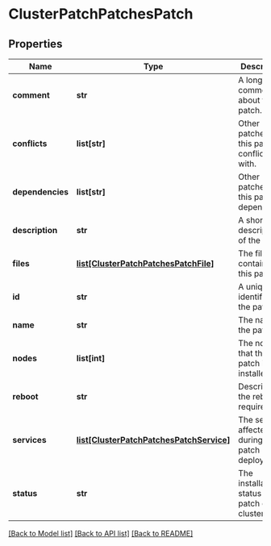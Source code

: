 # ClusterPatchPatchesPatch

## Properties
Name | Type | Description | Notes
------------ | ------------- | ------------- | -------------
**comment** | **str** | A long comment about the patch. | [optional] 
**conflicts** | **list[str]** | Other patches that this patch conflicts with. | [optional] 
**dependencies** | **list[str]** | Other patches that this patch depends on. | [optional] 
**description** | **str** | A short description of the patch. | [optional] 
**files** | [**list[ClusterPatchPatchesPatchFile]**](ClusterPatchPatchesPatchFile.md) | The files contained in this patch. | [optional] 
**id** | **str** | A unique identifier for the patch. | [optional] 
**name** | **str** | The name of the patch. | [optional] 
**nodes** | **list[int]** | The nodes that this patch is installed on. | [optional] 
**reboot** | **str** | Describes the reboot requirements | [optional] 
**services** | [**list[ClusterPatchPatchesPatchService]**](ClusterPatchPatchesPatchService.md) | The services affected during the patch deployment | [optional] 
**status** | **str** | The installation status of this patch on the cluster. | [optional] 

[[Back to Model list]](../README.md#documentation-for-models) [[Back to API list]](../README.md#documentation-for-api-endpoints) [[Back to README]](../README.md)


